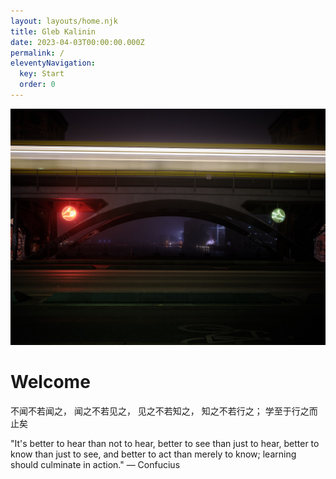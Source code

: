 ```yaml
---
layout: layouts/home.njk
title: Gleb Kalinin
date: 2023-04-03T00:00:00.000Z
permalink: /
eleventyNavigation:
  key: Start
  order: 0
---
```


![](/static/img/gk-bg.jpg)


# Welcome

不闻不若闻之，
闻之不若见之，
见之不若知之，
知之不若行之；
学至于行之而止矣

"It's better to hear than not to hear, better to see than just to hear, better to know than just to see, and better to act than merely to know; learning should culminate in action." — Confucius